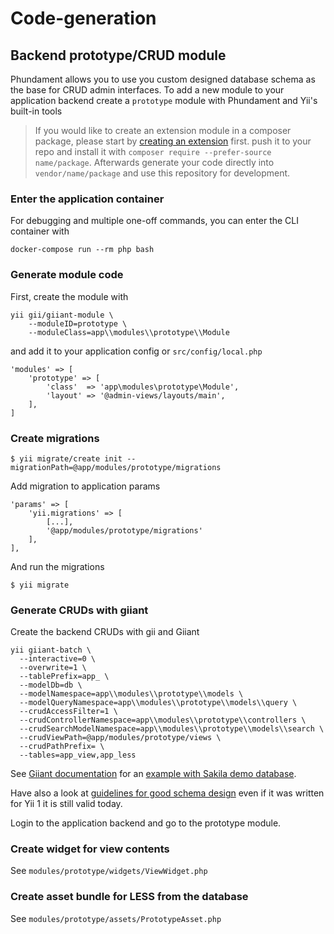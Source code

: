 Code-generation
===============

Backend prototype/CRUD module
-----------------------

Phundament allows you to use you custom designed database schema as the base for CRUD admin interfaces.
To add a new module to your application backend create a `prototype` module with Phundament and Yii's built-in tools

> If you would like to create an extension module in a composer package, please start by 
> [creating an extension](44-extension-development.md) first.
> push it to your repo and install it with `composer require --prefer-source name/package`. 
> Afterwards generate your code directly into `vendor/name/package` and use this repository for development.

### Enter the application container

For debugging and multiple one-off commands, you can enter the CLI container with

    docker-compose run --rm php bash

### Generate module code

First, create the module with

    yii gii/giiant-module \
        --moduleID=prototype \
        --moduleClass=app\\modules\\prototype\\Module

and add it to your application config or `src/config/local.php`

    'modules' => [
        'prototype' => [
            'class'  => 'app\modules\prototype\Module',
            'layout' => '@admin-views/layouts/main',
        ],
    ]

### Create migrations

	$ yii migrate/create init --migrationPath=@app/modules/prototype/migrations

Add migration to application params

    'params' => [
        'yii.migrations' => [
            [...],
            '@app/modules/prototype/migrations'
        ],
    ],

And run the migrations
    
    $ yii migrate


### Generate CRUDs with giiant 

Create the backend CRUDs with gii and Giiant

    yii giiant-batch \
      --interactive=0 \
      --overwrite=1 \
      --tablePrefix=app_ \
      --modelDb=db \
      --modelNamespace=app\\modules\\prototype\\models \
      --modelQueryNamespace=app\\modules\\prototype\\models\\query \
      --crudAccessFilter=1 \
      --crudControllerNamespace=app\\modules\\prototype\\controllers \
      --crudSearchModelNamespace=app\\modules\\prototype\\models\\search \
      --crudViewPath=@app/modules/prototype/views \
      --crudPathPrefix= \
      --tables=app_view,app_less

See [Giiant documentation](https://github.com/schmunk42/yii2-giiant/blob/master/README.md) for an [example with Sakila demo database](https://github.com/schmunk42/yii2-giiant/blob/master/docs/generate-sakila-backend.md).

Have also a look at [guidelines for good schema design](http://www.yiiframework.com/wiki/227/guidelines-for-good-schema-design/)
even if it was written for Yii 1 it is still valid today. 

Login to the application backend and go to the prototype module.

### Create widget for view contents

See `modules/prototype/widgets/ViewWidget.php`

### Create asset bundle for LESS from the database

See `modules/prototype/assets/PrototypeAsset.php`
